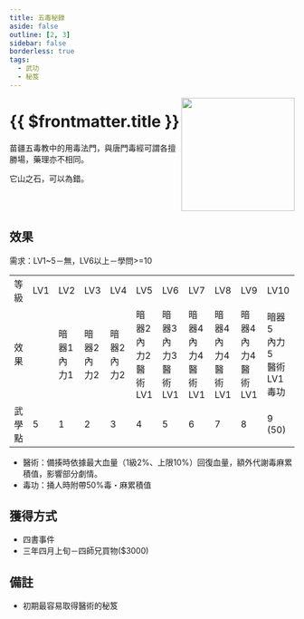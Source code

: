 ```yaml
---
title: 五毒秘錄
aside: false
outline: [2, 3]
sidebar: false
borderless: true
tags:
  - 武功
  - 秘笈
---
```


<img src="/images/books/item_book_3020.png" align="right" width="200" />

# {{ $frontmatter.title }}

苗疆五毒教中的用毒法門，與唐門毒經可謂各擅勝場，藥理亦不相同。

它山之石，可以為錯。
<br clear="all" />

## 效果

需求：LV1~5－無，LV6以上－學問>=10

<table>
    <tr>
        <td>等級</td>
        <td>LV1</td>
        <td>LV2</td>
        <td>LV3</td>
        <td>LV4</td>
        <td>LV5</td>
        <td>LV6</td>
        <td>LV7</td>
        <td>LV8</td>
        <td>LV9</td>
        <td>LV10</td>
    </tr>
    <tr>
        <td>效果</td>
        <td></td>
        <td>暗器1<br>內力1</td>
        <td>暗器2<br>內力2</td>
        <td>暗器2<br>內力2</td>
        <td>暗器2<br>內力2<br>醫術LV1</td>
        <td>暗器3<br>內力3<br>醫術LV1</td>
        <td>暗器4<br>內力4<br>醫術LV1</td>
        <td>暗器4<br>內力4<br>醫術LV1</td>
        <td>暗器4<br>內力4<br>醫術LV1</td>
        <td>暗器5<br>內力5<br>醫術LV1<br>毒功</td>
    </tr>
    <tr>
        <td>武學點</td>
        <td>5</td>
        <td>1</td>
        <td>2</td>
        <td>3</td>
        <td>4</td>
        <td>5</td>
        <td>6</td>
        <td>7</td>
        <td>8</td>
        <td>9 (50)</td>
    </tr>
</table>

- 醫術：備揍時依據最大血量（1級2%、上限10%）回復血量，額外代謝毒麻累積值，影響部分劇情。
- 毒功：捅人時附帶50%毒・麻累積值

## 獲得方式

- 四書事件
- 三年四月上旬－四師兄買物($3000)

## 備註

- 初期最容易取得醫術的秘笈
